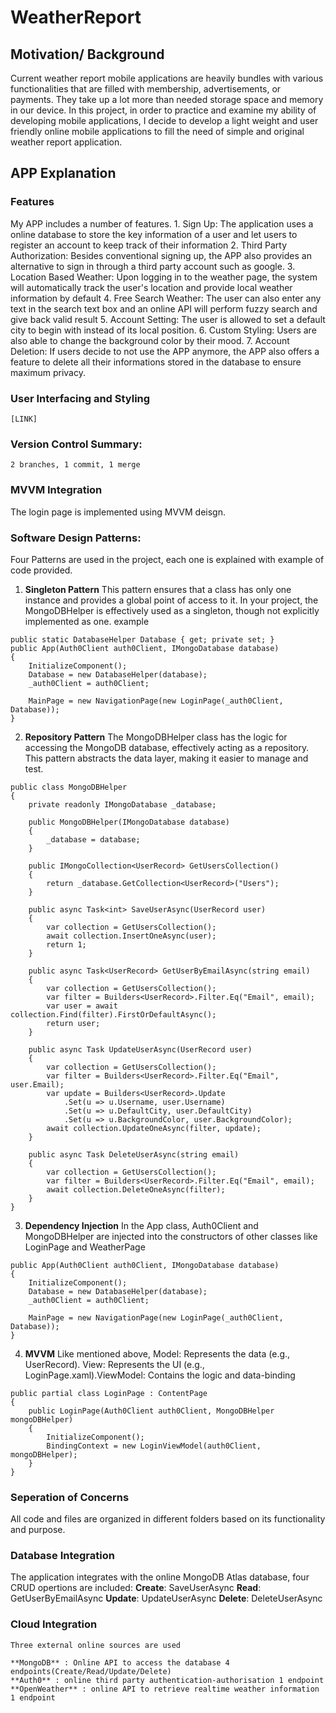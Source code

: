 # WeatherReport

## Motivation/ Background

Current weather report mobile applications are heavily bundles with various functionalities that are filled with membership, advertisements, or payments. They take up a lot more than needed storage space and memory in our device. In this project, in order to practice and examine my ability of developing mobile applications, I decide to develop a light weight and user friendly online mobile applications to fill the need of simple and original weather report application.

## APP Explanation

### Features
  My APP includes a number of features. 
    1. Sign Up: 
        The application uses a online database to store the key information of a user and let users to register an account to keep track of their information
    2. Third Party Authorization: 
        Besides conventional signing up, the APP also provides an alternative to sign in through a third party account such as google.
    3. Location Based Weather: 
        Upon logging in to the weather page, the system will automatically track the user's location and provide local weather information by default
    4. Free Search Weather: 
        The user can also enter any text in the search text box and an online API will perform fuzzy search and give back valid result
    5. Account Setting: 
        The user is allowed to set a default city to begin with instead of its local position. 
    6. Custom Styling: 
        Users are also able to change the background color by their mood. 
    7. Account Deletion: 
        If users decide to not use the APP anymore, the APP also offers a feature to delete all their informations stored in the database to ensure maximum privacy.

### User Interfacing and Styling
    [LINK]


### Version Control Summary:
    2 branches, 1 commit, 1 merge

### MVVM Integration
  The login page is implemented using MVVM deisgn.

### Software Design Patterns: 
  Four Patterns are used in the project, each one is explained with example of code provided. 
  1. **Singleton Pattern**
    This pattern ensures that a class has only one instance and provides a global point of access to it. In your project, the MongoDBHelper is effectively used as a singleton, though not explicitly implemented as one.
    example
  ```
  public static DatabaseHelper Database { get; private set; }
  public App(Auth0Client auth0Client, IMongoDatabase database)
  {
      InitializeComponent();
      Database = new DatabaseHelper(database);
      _auth0Client = auth0Client;
  
      MainPage = new NavigationPage(new LoginPage(_auth0Client, Database));
  }
  ```
  2. **Repository Pattern**
  The MongoDBHelper class has the logic for accessing the MongoDB database, effectively acting as a repository. This pattern abstracts the data layer, making it easier to manage and test.
  ```
  public class MongoDBHelper
  {
      private readonly IMongoDatabase _database;
  
      public MongoDBHelper(IMongoDatabase database)
      {
          _database = database;
      }
  
      public IMongoCollection<UserRecord> GetUsersCollection()
      {
          return _database.GetCollection<UserRecord>("Users");
      }
  
      public async Task<int> SaveUserAsync(UserRecord user)
      {
          var collection = GetUsersCollection();
          await collection.InsertOneAsync(user);
          return 1;
      }
  
      public async Task<UserRecord> GetUserByEmailAsync(string email)
      {
          var collection = GetUsersCollection();
          var filter = Builders<UserRecord>.Filter.Eq("Email", email);
          var user = await collection.Find(filter).FirstOrDefaultAsync();
          return user;
      }
  
      public async Task UpdateUserAsync(UserRecord user)
      {
          var collection = GetUsersCollection();
          var filter = Builders<UserRecord>.Filter.Eq("Email", user.Email);
          var update = Builders<UserRecord>.Update
              .Set(u => u.Username, user.Username)
              .Set(u => u.DefaultCity, user.DefaultCity)
              .Set(u => u.BackgroundColor, user.BackgroundColor);
          await collection.UpdateOneAsync(filter, update);
      }
  
      public async Task DeleteUserAsync(string email)
      {
          var collection = GetUsersCollection();
          var filter = Builders<UserRecord>.Filter.Eq("Email", email);
          await collection.DeleteOneAsync(filter);
      }
  }
  ```
  3. **Dependency Injection**
  In the App class, Auth0Client and MongoDBHelper are injected into the constructors of other classes like LoginPage and WeatherPage
  ```
  public App(Auth0Client auth0Client, IMongoDatabase database)
  {
      InitializeComponent();
      Database = new DatabaseHelper(database);
      _auth0Client = auth0Client;
  
      MainPage = new NavigationPage(new LoginPage(_auth0Client, Database));
  }
  ```
  4. **MVVM**
  Like mentioned above, Model: Represents the data (e.g., UserRecord). View: Represents the UI (e.g., LoginPage.xaml).ViewModel: Contains the logic and data-binding
  ```
  public partial class LoginPage : ContentPage
  {
      public LoginPage(Auth0Client auth0Client, MongoDBHelper mongoDBHelper)
      {
          InitializeComponent();
          BindingContext = new LoginViewModel(auth0Client, mongoDBHelper);
      }
  }
  ```

  ### Seperation of Concerns
  All code and files are organized in different folders based on its functionality and purpose.

  ### Database Integration
  The application integrates with the online MongoDB Atlas database, four CRUD opertions are included:
    **Create**: SaveUserAsync
    **Read**: GetUserByEmailAsync
    **Update**: UpdateUserAsync
    **Delete**: DeleteUserAsync


  ### Cloud Integration
    Three external online sources are used
    
    **MongoDB** : Online API to access the database 4 endpoints(Create/Read/Update/Delete)
    **Auth0** : online third party authentication-authorisation 1 endpoint
    **OpenWeather** : online API to retrieve realtime weather information 1 endpoint

    
    
